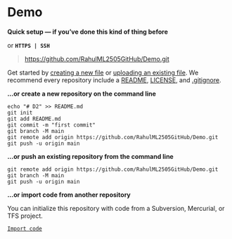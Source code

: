 # Demo

**Quick setup — if you’ve done this kind of thing before**

or **` HTTPS | SSH `** 
> https://github.com/RahulML2505GitHub/Demo.git


Get started by [creating a new file](https://github.com/RahulML2505GitHub/Demo/new/main) or [uploading an existing file](https://github.com/RahulML2505GitHub/Demo/upload). We recommend every repository include a [README](https://github.com/RahulML2505GitHub/Demo/new/main?readme=1), [LICENSE](https://github.com/RahulML2505GitHub/Demo/new/main?filename=LICENSE.md), and [.gitignore](https://github.com/RahulML2505GitHub/Demo/new/main?filename=.gitignore).

**…or create a new repository on the command line**

```
echo "# D2" >> README.md
git init
git add README.md
git commit -m "first commit"
git branch -M main
git remote add origin https://github.com/RahulML2505GitHub/Demo.git
git push -u origin main
```

**…or push an existing repository from the command line**

```
git remote add origin https://github.com/RahulML2505GitHub/Demo.git
git branch -M main
git push -u origin main
```

**…or import code from another repository**

You can initialize this repository with code from a Subversion, Mercurial, or TFS project.

[`
Import code
`](https://github.com/RahulML2505GitHub/Demo/import)
